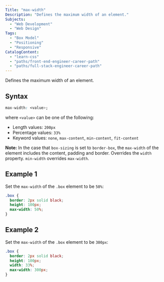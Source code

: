 ```yaml
---
Title: "max-width"
Description: "Defines the maximum width of an element."
Subjects:
  - "Web Development"
  - "Web Design"
Tags:
  - "Box Model"
  - "Positioning"
  - "Responsive"
CatalogContent:
  - "learn-css"
  - "paths/front-end-engineer-career-path"
  - "paths/full-stack-engineer-career-path"
---
```




Defines the maximum width of an element.

## Syntax

```css
max-width: <value>;
```

where `<value>` can be one of the following:

- Length values: `200px`
- Percentage values: `33%`
- Keyword values: `none`, `max-content`, `min-content`, `fit-content`

**Note:** In the case that `box-sizing` is set to `border-box`, the `max-width` of the element includes the content, padding and border. Overrides the `width` property. `min-width` overrides `max-width`.

## Example 1

Set the `max-width` of the `.box` element to be `50%`:

```css
.box {
  border: 2px solid black;
  height: 100px;
  max-width: 50%;
}
```

## Example 2

Set the `max-width` of the `.box` element to be `300px`:

```css
.box {
  border: 2px solid black;
  height: 100px;
  width: 33%;
  max-width: 300px;
}
```
